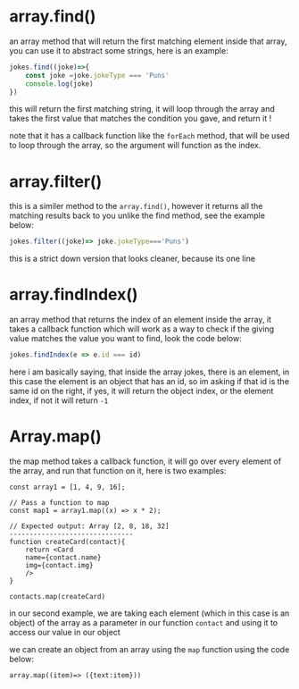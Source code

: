 # array.find()

an array method that will return the first matching element inside that array, you can use it to abstract some strings, here is an example:

```javascript 
jokes.find((joke)=>{
	const joke =joke.jokeType === 'Puns'
	console.log(joke)
})
```

this will return the first matching string, it will loop through the array and takes the first value that matches the condition you gave, and return it !

note that it has a callback function like the `forEach`  method, that will be used to loop through the array, so the argument will function as the index.

# array.filter()

this is a similer method to the `array.find()`, however it returns all the matching results back to you unlike the find method, see the example below:

```javascript
jokes.filter((joke)=> joke.jokeType==='Puns')
```

this is a strict down version that looks cleaner, because its one line


# array.findIndex()

an array method that returns the index of an element inside the array, it takes a callback function which will work as a way to check if the giving value matches the value you want to find, look the code below:

```javascript
jokes.findIndex(e => e.id === id)
```

here i am basically saying, that inside the array jokes, there is an element, in this case the element is an object that has an id, so im asking if that id is the same id on the right, if yes, it will return the object index, or the element index, if not it will return `-1` 

# Array.map()

the map method takes a callback function, it will go over every element of the array, and run that function on it, here is two examples:

```JSX
const array1 = [1, 4, 9, 16];

// Pass a function to map
const map1 = array1.map((x) => x * 2);

// Expected output: Array [2, 8, 18, 32]
-------------------------------
function createCard(contact){
	return <Card 
	name={contact.name}
	img={contact.img}
	/>
}

contacts.map(createCard)
```

in our second example, we are taking each element (which in this case is an object) of the array as a parameter in our function `contact` and using it to access our value in our object

we can create an object from an array using the `map` function using the code below:

```JS
array.map((item)=> ({text:item}))
```
